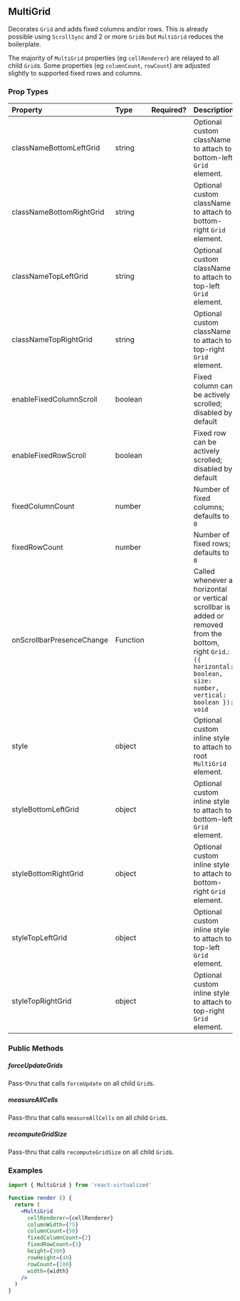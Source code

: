 MultiGrid
---------------

Decorates `Grid` and adds fixed columns and/or rows.
This is already possible using `ScrollSync` and 2 or more `Grid`s but `MultiGrid` reduces the boilerplate.

The majority of `MultiGrid` properties (eg `cellRenderer`) are relayed to all child `Grid`s.
Some properties (eg `columnCount`, `rowCount`) are adjusted slightly to supported fixed rows and columns.

### Prop Types
| Property | Type | Required? | Description |
|:---|:---|:---:|:---|
| classNameBottomLeftGrid | string |  | Optional custom className to attach to bottom-left `Grid` element. |
| classNameBottomRightGrid | string |  | Optional custom className to attach to bottom-right `Grid` element. |
| classNameTopLeftGrid | string |  | Optional custom className to attach to top-left `Grid` element. |
| classNameTopRightGrid | string |  | Optional custom className to attach to top-right `Grid` element. |
| enableFixedColumnScroll | boolean |  | Fixed column can be actively scrolled; disabled by default |
| enableFixedRowScroll | boolean |  | Fixed row can be actively scrolled; disabled by default |
| fixedColumnCount | number |  | Number of fixed columns; defaults to `0` |
| fixedRowCount | number |  | Number of fixed rows; defaults to `0` |
| onScrollbarPresenceChange | Function |  | Called whenever a horizontal or vertical scrollbar is added or removed from the bottom, right `Grid`.: `({ horizontal: boolean, size: number, vertical: boolean }): void` |
| style | object |  | Optional custom inline style to attach to root `MultiGrid` element. |
| styleBottomLeftGrid | object |  | Optional custom inline style to attach to bottom-left `Grid` element. |
| styleBottomRightGrid | object |  | Optional custom inline style to attach to bottom-right `Grid` element. |
| styleTopLeftGrid | object |  | Optional custom inline style to attach to top-left `Grid` element. |
| styleTopRightGrid | object |  | Optional custom inline style to attach to top-right `Grid` element. |

### Public Methods

##### forceUpdateGrids

Pass-thru that calls `forceUpdate` on all child `Grid`s.

##### measureAllCells

Pass-thru that calls `measureAllCells` on all child `Grid`s.

##### recomputeGridSize

Pass-thru that calls `recomputeGridSize` on all child `Grid`s.

### Examples

```jsx
import { MultiGrid } from 'react-virtualized'

function render () {
  return (
    <MultiGrid
      cellRenderer={cellRenderer}
      columnWidth={75}
      columnCount={50}
      fixedColumnCount={2}
      fixedRowCount={1}
      height={300}
      rowHeight={40}
      rowCount={100}
      width={width}
    />
  )
}
```
